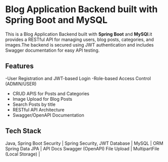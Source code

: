 #  Blog Application Backend built with **Spring Boot** and **MySQL**
This is a Blog Application Backend built with **Spring Boot** and **MySQl**.it provides a RESTful API for managing users, blog posts, categories, and images.The backend is secured using JWT authentication and includes Swagger documentation for easy API testing.


## Features
-User Registration and JWT-based Login
-Role-based Access Control (ADMIN/USER)
- CRUD APIS for Posts and Categories 
- Image Upload for Blog Posts
- Search Posts by title
- RESTful API Architecture
- Swagger/OpenAPI Documentation

## Tech Stack
Java, Spring Boot 
Security | Spring Security, JWT 
Database | MySQL | ORM 
Spring Data JPA | API Docs 
Swagger (OpenAPI) 
File Upload | MultipartFile (Local Storage) |

